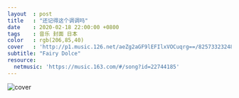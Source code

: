 ```yaml
---
layout  : post
title   : "还记得这个调调吗"
date    : 2020-02-18 22:00:00 +0800
tags    : 音乐 封面 日本
color   : rgb(206,85,40)
cover   : 'http://p1.music.126.net/aeZg2aGF9lEFIlxVOCuqrg==/825733232483492.jpg'
subtitle: "Fairy Dolce"
resource:
  netmusic: 'https://music.163.com/#/song?id=22744185'
---
```


![cover](http://p1.music.126.net/aeZg2aGF9lEFIlxVOCuqrg==/825733232483492.jpg)
